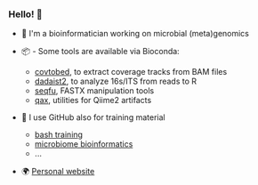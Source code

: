 ### Hello! 👋
 - :dna: I'm a bioinformatician working on microbial (meta)genomics
 - :package: - Some tools are available via Bioconda:
   -  [covtobed](https://github.com/telatin/covtobed), to extract coverage tracks from BAM files
   -  [dadaist2](https://quadram-institute-bioscience.github.io/dadaist2), to analyze 16s/ITS from reads to R
   -  [seqfu](https://telatin.github.io/seqfu2), FASTX manipulation tools
   -  [qax](https://telatin.github.io/qax), utilities for Qiime2 artifacts
  
 - :book: I use GitHub also for training material
   - [bash training](https://github.com/telatin/learn_bash/wiki)
   - [microbiome bioinformatics](https://telatin.github.io/microbiome-bioinformatics/)
   - ...
 - :earth_africa:  [Personal website](https://telatin.github.io)
 
<!--
**telatin/telatin** is a ✨ _special_ ✨ repository because its `README.md` (this file) appears on your GitHub profile.

Here are some ideas to get you started:

- 🔭 I’m currently working on ...
- 🌱 I’m currently learning ...
- 👯 I’m looking to collaborate on ...
- 🤔 I’m looking for help with ...
- 💬 Ask me about ...
- 📫 How to reach me: ...
- 😄 Pronouns: ...
- ⚡ Fun fact: ...
-->
